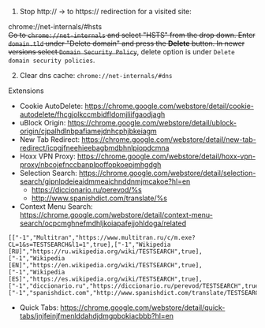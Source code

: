 1. Stop http:// -> to https:// redirection for a visited site:

chrome://net-internals/#hsts<br>
~~Go to `chrome://net-internals` and select "HSTS" from the drop down. Enter `domain.tld` under "Delete domain" and
press the **Delete** button. In newer versions select `Domain Security Policy`~~, delete option is under `Delete domain security policies`.

2. Clear dns cache: `chrome://net-internals/#dns`

Extensions
* Cookie AutoDelete: https://chrome.google.com/webstore/detail/cookie-autodelete/fhcgjolkccmbidfldomjliifgaodjagh
* uBlock Origin: https://chrome.google.com/webstore/detail/ublock-origin/cjpalhdlnbpafiamejdnhcphjbkeiagm
* New Tab Redirect: https://chrome.google.com/webstore/detail/new-tab-redirect/icpgjfneehieebagbmdbhnlpiopdcmna
* Hoxx VPN Proxy: https://chrome.google.com/webstore/detail/hoxx-vpn-proxy/nbcojefnccbanplpoffopkoepjmhgdgh
* Selection Search: https://chrome.google.com/webstore/detail/selection-search/gipnlpdeieaidmmeaichnddnmjmcakoe?hl=en
    * https://diccionario.ru/perevod/%s
    * http://www.spanishdict.com/translate/%s
* Context Menu Search: https://chrome.google.com/webstore/detail/context-menu-search/ocpcmghnefmdhljkoiapafejjohldoga/related
```
[["-1","Multitran","https://www.multitran.ru/c/m.exe?CL=1&s=TESTSEARCH&l1=1",true],["-1","Wikipedia [RU]","https://ru.wikipedia.org/wiki/TESTSEARCH",true],["-1","Wikipedia [EN]","https://en.wikipedia.org/wiki/TESTSEARCH",true],["-1","Wikipedia [ES]","https://es.wikipedia.org/wiki/TESTSEARCH",true],["-1","diccionario.ru","https://diccionario.ru/perevod/TESTSEARCH",true],["-1","spanishdict.com","http://www.spanishdict.com/translate/TESTSEARCH",true]]
```
* Quick Tabs: https://chrome.google.com/webstore/detail/quick-tabs/jnjfeinjfmenlddahdjdmgpbokiacbbb?hl=en
